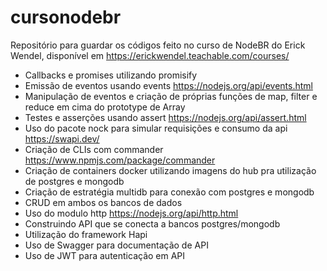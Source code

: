 # cursonodebr

Repositório para guardar os códigos feito no curso de NodeBR do Erick Wendel, disponível em https://erickwendel.teachable.com/courses/

- Callbacks e promises utilizando promisify 
- Emissão de eventos usando events https://nodejs.org/api/events.html
- Manipulação de eventos e criação de próprias funções de map, filter e reduce em cima do prototype de Array
- Testes e asserções usando assert https://nodejs.org/api/assert.html
- Uso do pacote nock para simular requisições e consumo da api https://swapi.dev/
- Criação de CLIs com commander https://www.npmjs.com/package/commander
- Criação de containers docker utilizando imagens do hub pra utilização de postgres e mongodb
- Criação de estratégia multidb para conexão com postgres e mongodb
- CRUD em ambos os bancos de dados
- Uso do modulo http https://nodejs.org/api/http.html
- Construindo API que se conecta a bancos postgres/mongodb
- Utilização do framework Hapi
- Uso de Swagger para documentação de API
- Uso de JWT para autenticação em API

